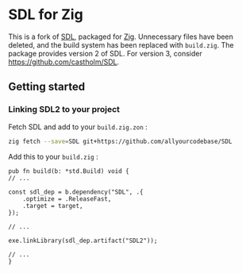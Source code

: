 # SDL for Zig

This is a fork of [SDL](https://www.libsdl.org/), packaged for [Zig](https://ziglang.org).
Unnecessary files have been deleted, and the build system has been replaced with `build.zig`.
The package provides version 2 of SDL. For version 3, consider https://github.com/castholm/SDL.

## Getting started

### Linking SDL2 to your project

Fetch SDL and add to your `build.zig.zon` :
```bash
zig fetch --save=SDL git+https://github.com/allyourcodebase/SDL
```

Add this to your `build.zig` :
```zig
pub fn build(b: *std.Build) void {
// ...

const sdl_dep = b.dependency("SDL", .{
    .optimize = .ReleaseFast,
    .target = target,
});

// ...

exe.linkLibrary(sdl_dep.artifact("SDL2"));

// ...
}
```
